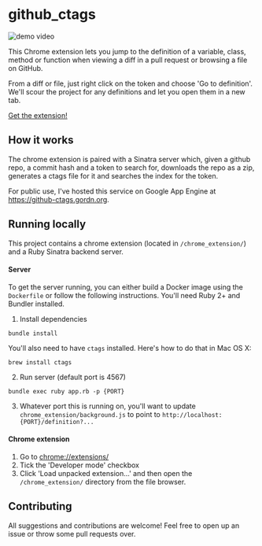 # github_ctags

![demo video](https://cloud.githubusercontent.com/assets/1661310/16393966/eb1308ae-3c80-11e6-855a-5307593d6671.gif)

This Chrome extension lets you jump to the definition of a variable, class, method or function when viewing a diff in a pull request or browsing a file on GitHub.

From a diff or file, just right click on the token and choose 'Go to definition'.  We'll scour the project for any definitions and let you open them in a new tab.

[Get the extension!](https://chrome.google.com/webstore/detail/github-ctags/mnmfgfhdkhohgigpepkfjfeigkhfjhdj)

## How it works

The chrome extension is paired with a Sinatra server which, given a github repo, a commit hash and a token to search for, downloads the repo as a zip, generates a ctags file for it and searches the index for the token.

For public use, I've hosted this service on Google App Engine at https://github-ctags.gordn.org.

## Running locally

This project contains a chrome extension (located in `/chrome_extension/`) and a Ruby Sinatra backend server.

#### Server
To get the server running, you can either build a Docker image using the `Dockerfile` or follow the following instructions.  You'll need Ruby 2+ and Bundler installed.

1. Install dependencies

```
bundle install
```

You'll also need to have `ctags` installed.  Here's how to do that in Mac OS X:

```
brew install ctags
```

2. Run server (default port is 4567)

```
bundle exec ruby app.rb -p {PORT}
```

3. Whatever port this is running on, you'll want to update `chrome_extension/background.js` to point to `http://localhost:{PORT}/definition?...`

#### Chrome extension

1. Go to [chrome://extensions/](chrome://extensions/)
2. Tick the 'Developer mode' checkbox
3. Click 'Load unpacked extension...' and then open the `/chrome_extension/` directory from the file browser.

## Contributing

All suggestions and contributions are welcome!  Feel free to open up an issue or throw some pull requests over.